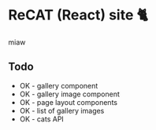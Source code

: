 # ReCAT (React) site 🐈

miaw

## Todo

- OK - gallery component
- OK - gallery image component
- OK - page layout components
- OK - list of gallery images
- OK - cats API
